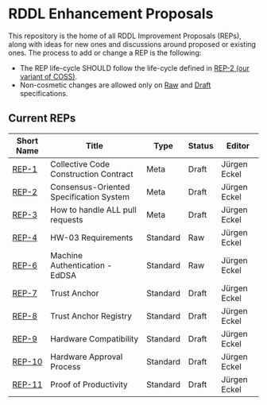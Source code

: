 # RDDL Enhancement Proposals

This repository is the home of all RDDL Improvement Proposals (REPs), along with ideas for new ones and discussions around proposed or existing ones.
The process to add or change a REP is the following:

- The REP life-cycle SHOULD follow the life-cycle defined in [REP-2 (our variant of COSS)](./rep2.md).
- Non-cosmetic changes are allowed only on [Raw](./rep2.md#raw-reps) and [Draft](./rep2.md#draft-reps) specifications.

## Current REPs

Short Name   | Title                                                         | Type     | Status     | Editor
-------------|---------------------------------------------------------------|----------|------------|-------
[REP-1](rep1.md)   | Collective Code Construction Contract                   | Meta     | Draft      | Jürgen Eckel
[REP-2](rep2.md)   | Consensus-Oriented Specification System                 | Meta     | Draft      | Jürgen Eckel
[REP-3](rep3.md)   | How to handle ALL pull requests                         | Meta     | Draft      | Jürgen Eckel
[REP-4](rep4.md)   | HW-03 Requirements                                      | Standard | Raw        | Jürgen Eckel
[REP-6](rep6.md)   | Machine Authentication - EdDSA                          | Standard | Raw        | Jürgen Eckel
[REP-7](rep7.md)   | Trust Anchor                                            | Standard | Draft      | Jürgen Eckel
[REP-8](rep8.md)   | Trust Anchor Registry                                   | Standard | Draft      | Jürgen Eckel
[REP-9](rep9.md)   | Hardware Compatibility                                  | Standard | Draft      | Jürgen Eckel
[REP-10](rep10.md) | Hardware Approval Process                               | Standard | Draft      | Jürgen Eckel
[REP-11](rep11.md) | Proof of Productivity                                   | Standard | Draft      | Jürgen Eckel
